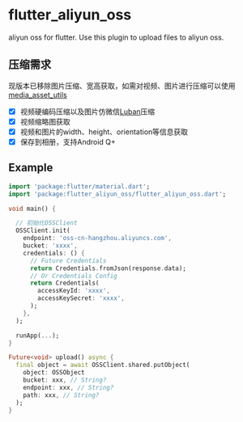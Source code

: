 # flutter_aliyun_oss

aliyun oss for flutter. Use this plugin to upload files to aliyun oss.

## 压缩需求

现版本已移除图片压缩、宽高获取，如需对视频、图片进行压缩可以使用[media_asset_utils](https://pub.flutter-io.cn/packages/media_asset_utils) 

- [x] 视频硬编码压缩以及图片仿微信[Luban](https://github.com/Curzibn/Luban)压缩
- [x] 视频缩略图获取
- [x] 视频和图片的width、height、orientation等信息获取
- [x] 保存到相册，支持Android Q+

## Example

``` dart
import 'package:flutter/material.dart';
import 'package:flutter_aliyun_oss/flutter_aliyun_oss.dart';

void main() {

  // 初始化OSSClient
  OSSClient.init(
    endpoint: 'oss-cn-hangzhou.aliyuncs.com',
    bucket: 'xxxx',
    credentials: () {
      // Future Credentials
      return Credentials.fromJson(response.data);
      // Or Credentials Config
      return Credentials(
        accessKeyId: 'xxxx',
        accessKeySecret: 'xxxx',
      );
    },
  );

  runApp(...);
}

Future<void> upload() async {
  final object = await OSSClient.shared.putObject(
    object: OSSObject
    bucket: xxx, // String?
    endpoint: xxx, // String?
    path: xxx, // String?
  );
}
```
